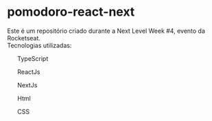 # pomodoro-react-next
Este é um repositório criado durante a Next Level Week #4, evento da Rocketseat.
<br>
Tecnologias utilizadas:
<br> 
<ul>TypeScript</ul>
<ul>ReactJs</ul>
<ul>NextJs</ul>
<ul>Html</ul>
<ul>CSS</ul>

